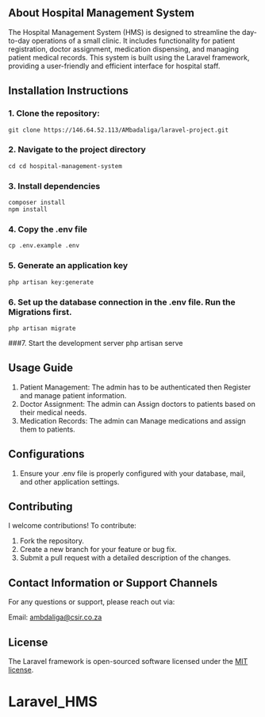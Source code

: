 ## About Hospital Management System

The Hospital Management System (HMS) is designed to streamline the day-to-day operations of a small clinic.
It includes functionality for patient registration, doctor assignment, medication dispensing, and managing patient medical records. 
This system is built using the Laravel framework, providing a user-friendly and efficient interface for hospital staff.

## Installation Instructions

### 1. Clone the repository:
 
    git clone https://146.64.52.113/AMbadaliga/laravel-project.git
   
### 2. Navigate to the project directory

    cd cd hospital-management-system
   
### 3. Install dependencies
    composer install
    npm install
    
### 4. Copy the .env file
    cp .env.example .env
    
### 5. Generate an application key
    php artisan key:generate
    
### 6. Set up the database connection in the .env file. Run the Migrations first.
    php artisan migrate

###7. Start the development server
    php artisan serve

## Usage Guide
1. Patient Management: The admin has to be authenticated then Register and manage patient information.
2. Doctor Assignment: The admin can Assign doctors to patients based on their medical needs.
3. Medication Records: The admin can Manage medications and assign them to patients.


## Configurations
1. Ensure your .env file is properly configured with your database, mail, and other application settings.


## Contributing

I welcome contributions! To contribute:

1. Fork the repository.
2. Create a new branch for your feature or bug fix.
3. Submit a pull request with a detailed description of the changes.

## Contact Information or Support Channels
For any questions or support, please reach out via:

Email: ambdaliga@csir.co.za

## License

The Laravel framework is open-sourced software licensed under the [MIT license](https://opensource.org/licenses/MIT).
# Laravel_HMS
